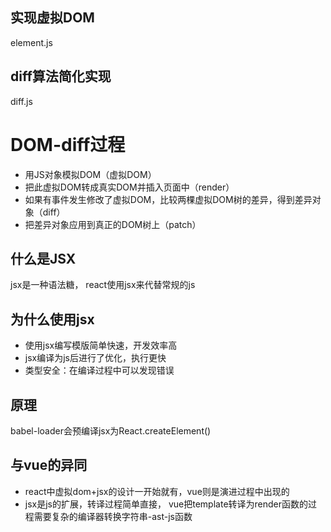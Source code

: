 ## 实现虚拟DOM
 element.js

## diff算法简化实现
  diff.js

# DOM-diff过程
* 用JS对象模拟DOM（虚拟DOM）
* 把此虚拟DOM转成真实DOM并插入页面中（render）
* 如果有事件发生修改了虚拟DOM，比较两棵虚拟DOM树的差异，得到差异对象（diff）
* 把差异对象应用到真正的DOM树上（patch）

## 什么是JSX
  jsx是一种语法糖， react使用jsx来代替常规的js
## 为什么使用jsx
  * 使用jsx编写模版简单快速，开发效率高
  * jsx编译为js后进行了优化，执行更快
  * 类型安全：在编译过程中可以发现错误
## 原理
  babel-loader会预编译jsx为React.createElement()
## 与vue的异同
  * react中虚拟dom+jsx的设计一开始就有，vue则是演进过程中出现的
  * jsx是js的扩展，转译过程简单直接， vue把template转译为render函数的过程需要复杂的编译器转换字符串-ast-js函数